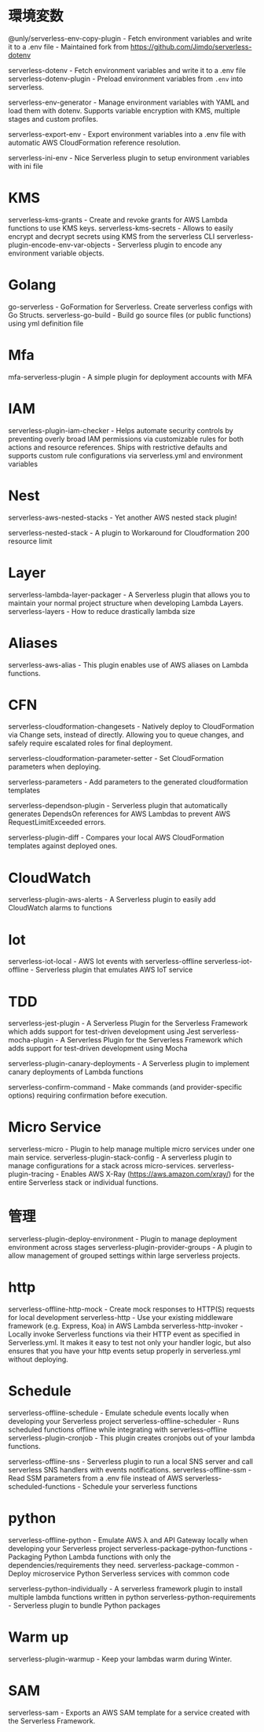 
# 環境変数
@unly/serverless-env-copy-plugin - Fetch environment variables and write it to a .env file - Maintained fork from https://github.com/Jimdo/serverless-dotenv

serverless-dotenv - Fetch environment variables and write it to a .env file
serverless-dotenv-plugin - Preload environment variables from `.env` into serverless.

serverless-env-generator - Manage environment variables with YAML and load them with dotenv. Supports variable encryption with KMS, multiple stages and custom profiles.


serverless-export-env - Export environment variables into a .env file with automatic AWS CloudFormation reference resolution.

serverless-ini-env - Nice Serverless plugin to setup environment variables with ini file


# KMS
serverless-kms-grants - Create and revoke grants for AWS Lambda functions to use KMS keys.
serverless-kms-secrets - Allows to easily encrypt and decrypt secrets using KMS from the serverless CLI
serverless-plugin-encode-env-var-objects - Serverless plugin to encode any environment variable objects.



# Golang
go-serverless - GoFormation for Serverless. Create serverless configs with Go Structs.
serverless-go-build - Build go source files (or public functions) using yml definition file




# Mfa
mfa-serverless-plugin - A simple plugin for deployment accounts with MFA











# IAM
serverless-plugin-iam-checker - Helps automate security controls by preventing overly broad IAM permissions via customizable rules for both actions and resource references. Ships
with restrictive defaults and supports custom rule configurations via serverless.yml and environment variables


# Nest
serverless-aws-nested-stacks - Yet another AWS nested stack plugin!

serverless-nested-stack - A plugin to Workaround for Cloudformation 200 resource limit


# Layer
serverless-lambda-layer-packager - A Serverless plugin that allows you to maintain your normal project structure when developing Lambda Layers.
serverless-layers - How to reduce drastically lambda size


# Aliases
serverless-aws-alias - This plugin enables use of AWS aliases on Lambda functions.



# CFN
serverless-cloudformation-changesets - Natively deploy to CloudFormation via Change sets, instead of directly. Allowing you to queue changes, and safely require escalated roles for final deployment.




serverless-cloudformation-parameter-setter - Set CloudFormation parameters when deploying.




serverless-parameters - Add parameters to the generated cloudformation templates




serverless-dependson-plugin - Serverless plugin that automatically generates DependsOn references for AWS Lambdas to prevent AWS RequestLimitExceeded errors.


serverless-plugin-diff - Compares your local AWS CloudFormation templates against deployed ones.











# CloudWatch
serverless-plugin-aws-alerts - A Serverless plugin to easily add CloudWatch alarms to functions





# Iot
serverless-iot-local - AWS Iot events with serverless-offline
serverless-iot-offline - Serverless plugin that emulates AWS IoT service







# TDD
serverless-jest-plugin - A Serverless Plugin for the Serverless Framework which adds support for test-driven development using Jest
serverless-mocha-plugin - A Serverless Plugin for the Serverless Framework which adds support for test-driven development using Mocha



serverless-plugin-canary-deployments - A Serverless plugin to implement canary deployments of Lambda functions




serverless-confirm-command - Make commands (and provider-specific options) requiring confirmation before execution.




# Micro Service
serverless-micro - Plugin to help manage multiple micro services under one main service.
serverless-plugin-stack-config - A serverless plugin to manage configurations for a stack across micro-services.
serverless-plugin-tracing - Enables AWS X-Ray (https://aws.amazon.com/xray/) for the entire Serverless stack or individual functions.







# 管理
serverless-plugin-deploy-environment - Plugin to manage deployment environment across stages
serverless-plugin-provider-groups - A plugin to allow management of grouped settings within large serverless projects.






# http
serverless-offline-http-mock - Create mock responses to HTTP(S) requests for local development
serverless-http - Use your existing middleware framework (e.g. Express, Koa) in AWS Lambda
serverless-http-invoker - Locally invoke Serverless functions via their HTTP event as specified in Serverless.yml. It makes it easy to test not only your handler logic, but also ensures that you have your http events setup properly in serverless.yml without deploying.





# Schedule
serverless-offline-schedule - Emulate schedule events locally when developing your Serverless project
serverless-offline-scheduler - Runs scheduled functions offline while integrating with serverless-offline
serverless-plugin-cronjob - This plugin creates cronjobs out of your lambda functions.



serverless-offline-sns - Serverless plugin to run a local SNS server and call serverless SNS handlers with events notifications.
serverless-offline-ssm - Read SSM parameters from a .env file instead of AWS
serverless-scheduled-functions - Schedule your serverless functions



# python
serverless-offline-python - Emulate AWS λ and API Gateway locally when developing your Serverless project
serverless-package-python-functions - Packaging Python Lambda functions with only the dependencies/requirements they need.
serverless-package-common - Deploy microservice Python Serverless services with common code

serverless-python-individually - A serverless framework plugin to install multiple lambda functions written in python
serverless-python-requirements - Serverless plugin to bundle Python packages





# Warm up
serverless-plugin-warmup - Keep your lambdas warm during Winter.


# SAM
serverless-sam - Exports an AWS SAM template for a service created with the Serverless Framework.

